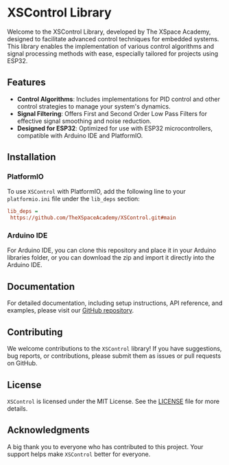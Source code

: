 # XSControl Library

Welcome to the XSControl Library, developed by The XSpace Academy, designed to facilitate advanced control techniques for embedded systems. This library enables the implementation of various control algorithms and signal processing methods with ease, especially tailored for projects using ESP32.

## Features

- **Control Algorithms**: Includes implementations for PID control and other control strategies to manage your system's dynamics.
- **Signal Filtering**: Offers First and Second Order Low Pass Filters for effective signal smoothing and noise reduction.
- **Designed for ESP32**: Optimized for use with ESP32 microcontrollers, compatible with Arduino IDE and PlatformIO.


## Installation

### PlatformIO

To use `XSControl` with PlatformIO, add the following line to your `platformio.ini` file under the `lib_deps` section:

```ini
lib_deps =
 https://github.com/TheXSpaceAcademy/XSControl.git#main
```

### Arduino IDE

For Arduino IDE, you can clone this repository and place it in your Arduino libraries folder, or you can download the zip and import it directly into the Arduino IDE.

## Documentation

For detailed documentation, including setup instructions, API reference, and examples, please visit our [GitHub repository](https://github.com/TheXSpaceAcademy/XSControl).

## Contributing

We welcome contributions to the `XSControl` library! If you have suggestions, bug reports, or contributions, please submit them as issues or pull requests on GitHub.

## License

`XSControl` is licensed under the MIT License. See the [LICENSE](https://github.com/TheXSpaceAcademy/XSControl/blob/main/LICENSE) file for more details.

## Acknowledgments

A big thank you to everyone who has contributed to this project. Your support helps make `XSControl` better for everyone.
